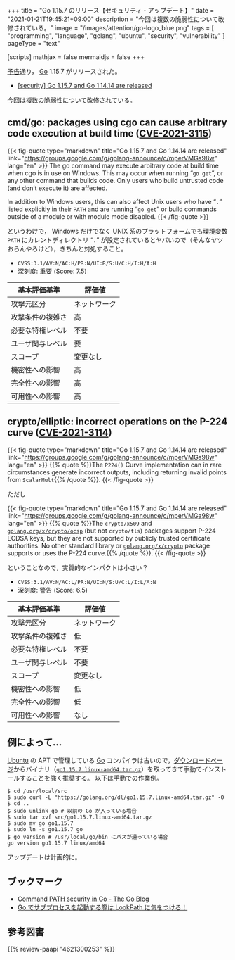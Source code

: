 +++
title = "Go 1.15.7 のリリース【セキュリティ・アップデート】"
date =  "2021-01-21T19:45:21+09:00"
description = "今回は複数の脆弱性について改修されている。"
image = "/images/attention/go-logo_blue.png"
tags  = [ "programming", "language", "golang", "ubuntu", "security", "vulnerability" ]
pageType = "text"

[scripts]
  mathjax = false
  mermaidjs = false
+++

[予告](https://groups.google.com/g/golang-announce/c/KvrRblbXp_w "[security] Go 1.15.7 and Go 1.14.14 pre-announcement")通り， [Go] 1.15.7 がリリースされた。

- [[security] Go 1.15.7 and Go 1.14.14 are released](https://groups.google.com/g/golang-announce/c/mperVMGa98w)

今回は複数の脆弱性について改修されている。

## cmd/go: packages using cgo can cause arbitrary code execution at build time ([CVE-2021-3115])

{{< fig-quote type="markdown" title="Go 1.15.7 and Go 1.14.14 are released" link="https://groups.google.com/g/golang-announce/c/mperVMGa98w" lang="en" >}}
The go command may execute arbitrary code at build time when cgo is in use on Windows. This may occur when running “`go get`”, or any other command that builds code. Only users who build untrusted code (and don’t execute it) are affected.

In addition to Windows users, this can also affect Unix users who have “`.`” listed explicitly in their `PATH` and are running “`go get`” or build commands outside of a module or with module mode disabled.
{{< /fig-quote >}}

というわけで， Windows だけでなく UNIX 系のプラットフォームでも環境変数 `PATH` にカレントディレクトリ “`.`” が設定されているとヤバいので（そんなヤツおらんやろけど），きちんと対処すること。

- `CVSS:3.1/AV:N/AC:H/PR:N/UI:R/S:U/C:H/I:H/A:H`
- 深刻度: 重要 (Score: 7.5)

| 基本評価基準 | 評価値 |
|--------|-------|
| 攻撃元区分 | ネットワーク |
| 攻撃条件の複雑さ | 高 |
| 必要な特権レベル | 不要 |
| ユーザ関与レベル | 要 |
| スコープ | 変更なし |
| 機密性への影響 | 高 |
| 完全性への影響 | 高 |
| 可用性への影響 | 高 |

## crypto/elliptic: incorrect operations on the P-224 curve ([CVE-2021-3114])

{{< fig-quote type="markdown" title="Go 1.15.7 and Go 1.14.14 are released" link="https://groups.google.com/g/golang-announce/c/mperVMGa98w" lang="en" >}}
{{% quote %}}The `P224()` Curve implementation can in rare circumstances generate incorrect outputs, including returning invalid points from `ScalarMult`{{% /quote %}}.
{{< /fig-quote >}}

ただし

{{< fig-quote type="markdown" title="Go 1.15.7 and Go 1.14.14 are released" link="https://groups.google.com/g/golang-announce/c/mperVMGa98w" lang="en" >}}
{{% quote %}}The `crypto/x509` and [`golang.org/x/crypto/ocsp`](http://golang.org/x/crypto/ocsp) (but not `crypto/tls`) packages support P-224 ECDSA keys, but they are not supported by publicly trusted certificate authorities. No other standard library or [`golang.org/x/crypto`](http://golang.org/x/crypto) package supports or uses the P-224 curve.{{% /quote %}}.
{{< /fig-quote >}}

ということなので，実質的なインパクトは小さい？

- `CVSS:3.1/AV:N/AC:L/PR:N/UI:N/S:U/C:L/I:L/A:N`
- 深刻度: 警告 (Score: 6.5)

| 基本評価基準 | 評価値 |
|--------|-------|
| 攻撃元区分 | ネットワーク |
| 攻撃条件の複雑さ | 低 |
| 必要な特権レベル | 不要 |
| ユーザ関与レベル | 不要 |
| スコープ | 変更なし |
| 機密性への影響 | 低 |
| 完全性への影響 | 低 |
| 可用性への影響 | なし |

## 例によって...

[Ubuntu] の APT で管理している [Go] コンパイラは古いので，[ダウンロードページ](https://golang.org/dl/ "Downloads - The Go Programming Language")からバイナリ（[`go1.15.7.linux-amd64.tar.gz`](https://golang.org/dl/go1.15.7.linux-amd64.tar.gz)）を取ってきて手動でインストールすることを強く推奨する。
以下は手動での作業例。

```text
$ cd /usr/local/src
$ sudo curl -L "https://golang.org/dl/go1.15.7.linux-amd64.tar.gz" -O
$ cd ..
$ sudo unlink go # 以前の Go が入っている場合
$ sudo tar xvf src/go1.15.7.linux-amd64.tar.gz
$ sudo mv go go1.15.7
$ sudo ln -s go1.15.7 go
$ go version # /usr/local/go/bin にパスが通っている場合
go version go1.15.7 linux/amd64
```

アップデートは計画的に。

## ブックマーク

- [Command PATH security in Go - The Go Blog](https://blog.golang.org/path-security)
- [Go でサブプロセスを起動する際は LookPath に気をつけろ！](https://zenn.dev/spiegel/articles/20201107-lookpath-by-golang)

[Go]: https://go.dev/
[Ubuntu]: https://www.ubuntu.com/ "The leading operating system for PCs, IoT devices, servers and the cloud | Ubuntu"
[CVE-2021-3115]: https://nvd.nist.gov/vuln/detail/CVE-2021-3115
[CVE-2021-3114]: https://nvd.nist.gov/vuln/detail/CVE-2021-3114

## 参考図書

{{% review-paapi "4621300253" %}} <!-- プログラミング言語Go -->
